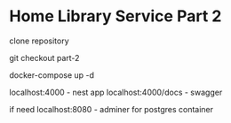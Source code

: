 # Home Library Service Part 2

clone repository

git checkout part-2

docker-compose up -d

localhost:4000 - nest app
localhost:4000/docs - swagger

if need
localhost:8080 - adminer for postgres container




